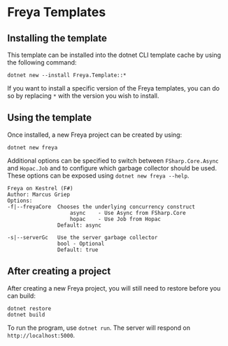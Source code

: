 # Freya Templates

## Installing the template

This template can be installed into the dotnet CLI template cache by using the
following command:

    dotnet new --install Freya.Template::*

If you want to install a specific version of the Freya templates, you can do so
by replacing `*` with the version you wish to install.

## Using the template

Once installed, a new Freya project can be created by using:

    dotnet new freya

Additional options can be specified to switch between `FSharp.Core.Async` and
`Hopac.Job` and to configure which garbage collector should be used. These
options can be exposed using `dotnet new freya --help`.


    Freya on Kestrel (F#)
    Author: Marcus Griep
    Options:
    -f|--freyaCore  Chooses the underlying concurrency construct
                        async    - Use Async from FSharp.Core
                        hopac    - Use Job from Hopac
                    Default: async

    -s|--serverGc   Use the server garbage collector
                    bool - Optional
                    Default: true

## After creating a project

After creating a new Freya project, you will still need to restore before you
can build:

    dotnet restore
    dotnet build

To run the program, use `dotnet run`. The server will respond on
`http://localhost:5000`.